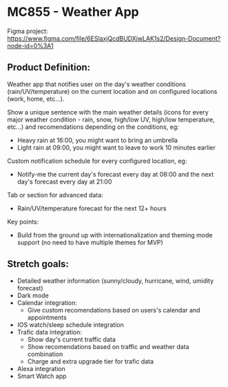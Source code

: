 # MC855 - Weather App

Figma project: https://www.figma.com/file/6ESlaxjQcdBUDXjwLAK1s2/Design-Document?node-id=0%3A1

## Product Definition:
Weather app that notifies user on the day's weather conditions (rain/UV/temperature) on the current location and on configured locations (work, home, etc...).

Show a unique sentence with the main weather details (icons for every major weather condition - rain, snow, high/low UV, high/low temperature, etc...) and recomendations depending on the conditions, eg:
- Heavy rain at 16:00, you might want to bring an umbrella
- Light rain at 09:00, you might want to leave to work 10 minutes earlier

Custom notification schedule for every configured location, eg:
- Notify-me the current day's forecast every day at 08:00 and the next day's forecast every day at 21:00

Tab or section for advanced data:
- Rain/UV/temperature forecast for the next 12+ hours

Key points:
- Build from the ground up with internationalization and theming mode support (no need to have multiple themes for MVP)

## Stretch goals:
- Detailed weather information (sunny/cloudy, hurricane, wind, umidity forecast)
- Dark mode
- Calendar integration:
    - Give custom recomendations based on users's calendar and appointments
- IOS watch/sleep schedule integration
- Trafic data integration:
    - Show day's current traffic data
    - Show recomendations based on traffic and weather data combination
    - Charge and extra upgrade tier for trafic data 
- Alexa integration
- Smart Watch app